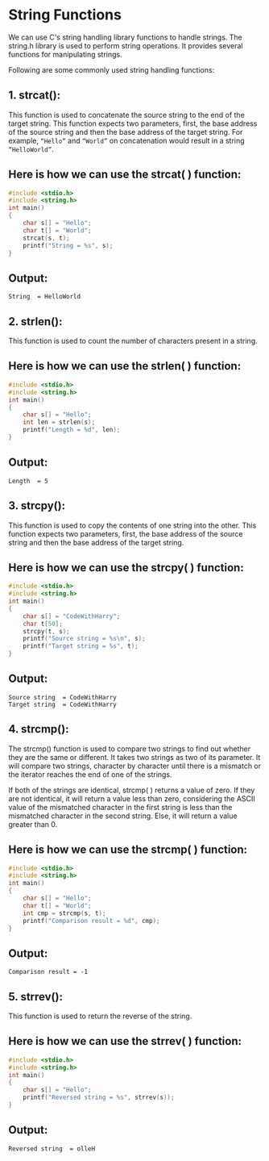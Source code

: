 # String Functions
We can use C's string handling library functions to handle strings. The string.h library is used to perform string operations. It provides several functions for manipulating strings. 

Following are some commonly used string handling functions:

 

## 1. strcat():
This function is used to concatenate the source string to the end of the target string. This function expects two parameters, first, the base address of the source string and then the base address of the target string. For example,  ``` “Hello” ``` and ``` “World” ``` on concatenation would result in a string ```“HelloWorld”```. 

## Here is how we can use the strcat( ) function:

``` c
#include <stdio.h>
#include <string.h>
int main()
{
    char s[] = "Hello";
    char t[] = "World";
    strcat(s, t);
    printf("String = %s", s);
}
```

## Output:
```
String  = HelloWorld
 ```
 

## 2. strlen():
This function is used to count the number of characters present in a string.

## Here is how we can use the strlen( ) function:

``` c
#include <stdio.h>
#include <string.h>
int main()
{
    char s[] = "Hello";
    int len = strlen(s);
    printf("Length = %d", len);
}
```

## Output:
```
Length  = 5
 ```
 

## 3. strcpy():
This function is used to copy the contents of one string into the other. This function expects two parameters, first, the base address of the source string and then the base address of the target string.

## Here is how we can use the strcpy( ) function:

``` c
#include <stdio.h>
#include <string.h>
int main()
{
    char s[] = "CodeWithHarry";
    char t[50];
    strcpy(t, s);
    printf("Source string = %s\n", s);
    printf("Target string = %s", t);
}

```
## Output:
```
Source string  = CodeWithHarry
Target string  = CodeWithHarry
 ```
 

## 4. strcmp():
The strcmp() function is used to compare two strings to find out whether they are the same or different. It takes two strings as two of its parameter. It will compare two strings, character by character until there is a mismatch or the iterator reaches the end of one of the strings. 

If both of the strings are identical, strcmp( ) returns a value of zero. If they are not identical, it will return a value less than zero, considering the ASCII value of the mismatched character in the first string is less than the mismatched character in the second string. Else, it will return a value greater than 0.

## Here is how we can use the strcmp( ) function:
``` c
#include <stdio.h>
#include <string.h>
int main()
{
    char s[] = "Hello";
    char t[] = "World";
    int cmp = strcmp(s, t);
    printf("Comparison result = %d", cmp);
}
```
## Output:
```
Comparison result = -1
```
 

## 5. strrev():
This function is used to return the reverse of the string. 

## Here is how we can use the strrev( ) function:

``` c
#include <stdio.h>
#include <string.h>
int main()
{
    char s[] = "Hello";
    printf("Reversed string = %s", strrev(s));
}
```

## Output:
```
Reversed string  = olleH
```